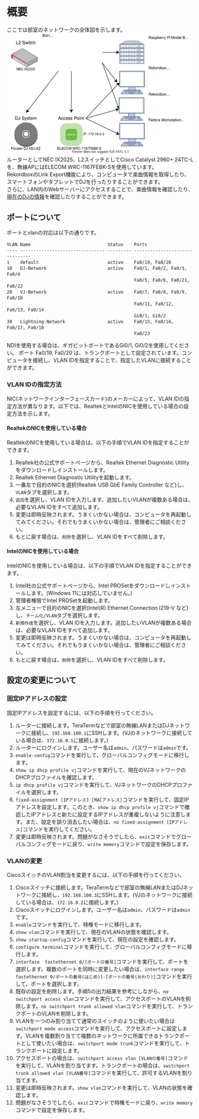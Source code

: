 # 概要
ここでは部室のネットワークの全体図を示します。
![network](https://raw.githubusercontent.com/TechnoTUT/Network/main/network.drawio.svg)  
ルーターとしてNEC IX2025、L2スイッチとしてCisco Catalyst 2960+ 24TC-Lを、無線APにはELECOM WRC-1167FEBK-Sを使用しています。  
RekordboxのLink Export機能により、コンピュータで楽曲情報を取得したり、スマートフォンやタブレットでDJを行ったりすることができます。  
さらに、LAN内のWebサーバーにアクセスすることで、楽曲情報を確認したり、[現在のDJの情報](https://currentdj.technotut.net)を確認したりすることができます。

## ポートについて
ポートとvlanの対応は以下の通りです。

```
VLAN Name                             Status    Ports
---- -------------------------------- --------- -------------------------------
1    default                          active    Fa0/19, Fa0/20
10   DJ-Network                       active    Fa0/1, Fa0/2, Fa0/3, Fa0/4
                                                Fa0/5, Fa0/6, Fa0/21, Fa0/22
20   VJ-Network                       active    Fa0/7, Fa0/8, Fa0/9, Fa0/10
                                                Fa0/11, Fa0/12, Fa0/13, Fa0/14
                                                Gi0/1, Gi0/2
30   Lightning-Network                active    Fa0/15, Fa0/16, Fa0/17, Fa0/18
                                                Fa0/23
```

NDIを使用する場合は、ギガビットポートであるGi0/1, Gi0/2を使用してください。
ポート Fa0/19, Fa0/20 は、トランクポートとして設定されています。コンピュータを接続し、VLAN IDを指定することで、指定したVLANに接続することができます。

### VLAN IDの指定方法
NIC(ネットワークインターフェースカード)のメーカーによって、VLAN IDの指定方法が異なります。以下では、RealtekとIntelのNICを使用している場合の設定方法を示します。
#### RealtekのNICを使用している場合
RealtekのNICを使用している場合は、以下の手順でVLAN IDを指定することができます。
1. Realtek社の公式サポートページから、Realtek Ethernet Diagnostic Utilityをダウンロードしインストールします。
2. Realtek Ethernet Diagnostic Utilityを起動します。
3. 一番左で目的のNICを選択(Realtek USB GbE Family Controller など)し、`VLAN`タブを選択します。
4. `追加`を選択し、VLAN IDを入力します。追加したいVLANが複数ある場合は、必要なVLAN IDをすべて追加します。
5. 変更は即時反映されます。うまくいかない場合は、コンピュータを再起動してみてください。それでもうまくいかない場合は、管理者にご相談ください。
6. もとに戻す場合は、`削除`を選択し、VLAN IDをすべて削除します。

#### IntelのNICを使用している場合
IntelのNICを使用している場合は、以下の手順でVLAN IDを指定することができます。
1. Intel社の公式サポートページから、Intel PROSetをダウンロードしインストールします。(Windows 11には対応していません。)
2. 管理者権限でIntel PROSetを起動します。
3. 左メニューで目的のNICを選択(Intel(R) Ethernet Connection I219-V など)し、`チーム化/VLAN`タブを選択します。
4. `新規作成`を選択し、VLAN IDを入力します。追加したいVLANが複数ある場合は、必要なVLAN IDをすべて追加します。
5. 変更は即時反映されます。うまくいかない場合は、コンピュータを再起動してみてください。それでもうまくいかない場合は、管理者にご相談ください。
6. もとに戻す場合は、`削除`を選択し、VLAN IDをすべて削除します。

## 設定の変更について
### 固定IPアドレスの設定
固定IPアドレスを設定するには、以下の手順を行ってください。
1. ルーターに接続します。TeraTermなどで部室の無線LANまたはDJネットワークに接続し、`192.168.100.1`にSSHします。(VJのネットワークに接続している場合は、`172.16.0.1`に接続します。)
2. ルーターにログインします。ユーザー名は`admin`、パスワードは`admin`です。
3. `enable-config`コマンドを実行して、グローバルコンフィグモードに移行します。
4. `show ip dhcp profile vj`コマンドを実行して、現在のVJネットワークのDHCPプロファイルを確認します。
5. `ip dhcp profile vj`コマンドを実行して、VJネットワークのDHCPプロファイルを選択します。
6. `fixed-assignment [IPアドレス] [MACアドレス]`コマンドを実行して、固定IPアドレスを設定します。このとき、`show ip dhcp profile vj`コマンドで確認したIPアドレスと新たに設定するIPアドレスが重複しないように注意します。また、設定を誤り消去したい場合は、`no fixed-assignment [IPアドレス]`コマンドを実行してください。
7. 変更は即時反映されます。問題がなさそうでしたら、`exit`コマンドでグローバルコンフィグモードに戻り、`write memory`コマンドで設定を保存します。

### VLANの変更
CiscoスイッチのVLAN割当を変更するには、以下の手順を行ってください。
1. Ciscoスイッチに接続します。TeraTermなどで部室の無線LANまたはDJネットワークに接続し、`192.168.100.3`にSSHします。(VJのネットワークに接続している場合は、`172.16.0.2`に接続します。)
2. Ciscoスイッチにログインします。ユーザー名は`admin`、パスワードは`admin`です。
3. `enable`コマンドを実行して、特権モードに移行します。
4. `show vlan`コマンドを実行して、現在のVLANの状態を確認します。
5. `show startup-config`コマンドを実行して、現在の設定を確認します。
6. `configure terminal`コマンドを実行して、グローバルコンフィグモードに移行します。
7. `interface  fastethernet 0/[ポートの番号]`コマンドを実行して、ポートを選択します。複数のポートを同時に変更したい場合は、`interface range fastethernet 0/ポートの番号(はじめ)]-[ポートの番号(おわり)]`コマンドを実行して、ポートを選択します。
8. 既存の設定を削除します。手順5の出力結果を参考にしながら、`no switchport access vlan`コマンドを実行して、アクセスポートのVLANを削除します。`no switchport trunk allowed vlan`コマンドを実行して、トランクポートのVLANを削除します。
9. VLANを一つのみ割り当てて通常のスイッチのように使いたい場合は`switchport mode access`コマンドを実行して、アクセスポートに設定します。VLANを複数割り当てて複数のネットワークに所属できるトランクポートとして使いたい場合は、`switchport mode trunk`コマンドを実行して、トランクポートに設定します。
10. アクセスポートの場合は、`switchport access vlan [VLANの番号]`コマンドを実行して、VLANを割り当てます。トランクポートの場合は、`switchport trunk allowed vlan [VLAN番号]`コマンドを実行して、許可するVLANを割り当てます。
11. 変更は即時反映されます。`show vlan`コマンドを実行して、VLANの状態を確認します。
12. 問題がなさそうでしたら、`exit`コマンドで特権モードに戻り、`write memory`コマンドで設定を保存します。